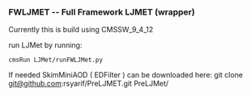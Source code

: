 ### FWLJMET -- Full Framework LJMET (wrapper)

Currently this is build using CMSSW_9_4_12

run LJMet by running:

    cmsRun LJMet/runFWLJMet.py

If needed SkimMiniAOD ( EDFilter ) can be downloaded here: git clone git@github.com:rsyarif/PreLJMET.git PreLJMet/